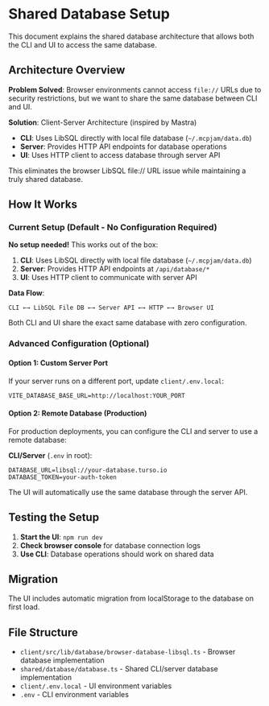 # Shared Database Setup

This document explains the shared database architecture that allows both the CLI and UI to access the same database.

## Architecture Overview

**Problem Solved**: Browser environments cannot access `file://` URLs due to security restrictions, but we want to share the same database between CLI and UI.

**Solution**: Client-Server Architecture (inspired by Mastra)
- **CLI**: Uses LibSQL directly with local file database (`~/.mcpjam/data.db`)
- **Server**: Provides HTTP API endpoints for database operations  
- **UI**: Uses HTTP client to access database through server API

This eliminates the browser LibSQL file:// URL issue while maintaining a truly shared database.

## How It Works

### Current Setup (Default - No Configuration Required)

**No setup needed!** This works out of the box:

1. **CLI**: Uses LibSQL directly with local file database (`~/.mcpjam/data.db`)
2. **Server**: Provides HTTP API endpoints at `/api/database/*`
3. **UI**: Uses HTTP client to communicate with server API

**Data Flow**:
```
CLI ←→ LibSQL File DB ←→ Server API ←→ HTTP ←→ Browser UI
```

Both CLI and UI share the exact same database with zero configuration.

### Advanced Configuration (Optional)

#### Option 1: Custom Server Port
If your server runs on a different port, update `client/.env.local`:
```
VITE_DATABASE_BASE_URL=http://localhost:YOUR_PORT
```

#### Option 2: Remote Database (Production)
For production deployments, you can configure the CLI and server to use a remote database:

**CLI/Server** (`.env` in root):
```
DATABASE_URL=libsql://your-database.turso.io
DATABASE_TOKEN=your-auth-token
```

The UI will automatically use the same database through the server API.

## Testing the Setup

1. **Start the UI**: `npm run dev`
2. **Check browser console** for database connection logs
3. **Use CLI**: Database operations should work on shared data

## Migration

The UI includes automatic migration from localStorage to the database on first load.

## File Structure

- `client/src/lib/database/browser-database-libsql.ts` - Browser database implementation
- `shared/database/database.ts` - Shared CLI/server database implementation
- `client/.env.local` - UI environment variables
- `.env` - CLI environment variables